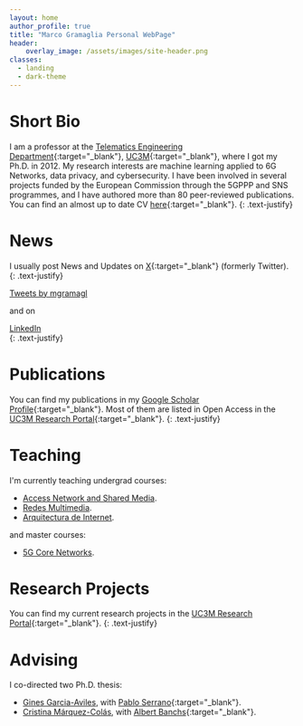 ```yaml
---
layout: home
author_profile: true
title: "Marco Gramaglia Personal WebPage"
header:
    overlay_image: /assets/images/site-header.png
classes:
  - landing
  - dark-theme
---
```


# Short Bio

I am a professor at the [Telematics Engineering Department](https://www.it.uc3m.es){:target="_blank"}, [UC3M](https://www.uc3m.es){:target="_blank"}, where I got my Ph.D. in 2012. My research interests are machine learning applied to 6G Networks, data privacy, and cybersecurity. I have been involved in several projects funded by the European Commission through the 5GPPP and SNS programmes, and I have authored more than 80 peer-reviewed publications. You can find an almost up to date CV [here](assets/pdf/resume.pdf){:target="_blank"}.
{: .text-justify}

# News

I usually post News and Updates on [X](https://twitter.com/mgramagl){:target="_blank"} (formerly Twitter).
{: .text-justify}

<a class="twitter-timeline" data-dnt="true" href="https://twitter.com/mgramagl?ref_src=twsrc%5Etfw" target="_blank">Tweets by mgramagl</a> <script async src="https://platform.twitter.com/widgets.js" charset="utf-8"></script>

and on
<div class="badge-base LI-profile-badge" data-locale="en_US" data-size="large" data-theme="light" data-type="HORIZONTAL" data-vanity="marco-gramaglia-04831855" data-version="v1"><a class="badge-base__link LI-simple-link" href="https://es.linkedin.com/in/marco-gramaglia-04831855?trk=profile-badge">LinkedIn</a></div>
{: .text-justify}              

# Publications

You can find my publications in my [Google Scholar Profile](https://scholar.google.com/citations?user=0c7H9bQAAAAJ&hl=en){:target="_blank"}. Most of them are listed in Open Access in the [UC3M Research Portal](https://researchportal.uc3m.es/display/inv45532?&tab=publications#){:target="_blank"}.
{: .text-justify}

# Teaching

I'm currently teaching undergrad courses:
- [Access Network and Shared Media](https://aplicaciones.uc3m.es/cpa/generaFicha?est=215&plan=447&asig=13414&idioma=2).
- [Redes Multimedia](https://aplicaciones.uc3m.es/cpa/generaFicha?est=214&&plan=441&asig=13337&idioma=2).
- [Arquitectura de Internet](https://aplicaciones.uc3m.es/cpa/generaFicha?est=217&anio=2023&plan=442&asig=18521&idioma=2).

and master courses:
- [5G Core Networks](https://www.uc3m.es/master/NFV-SDN-5g-networks#faculty).

# Research Projects

You can find my current research projects in the [UC3M Research Portal](https://researchportal.uc3m.es/display/inv45532?&tab=projects#){:target="_blank"}.
{: .text-justify}

# Advising

I co-directed two Ph.D. thesis:

- [Gines Garcia-Aviles](https://www.educacion.gob.es/teseo/mostrarRef.do?ref=1988205), with [Pablo Serrano](https://www.it.uc3m.es/pablo){:target="_blank"}.
- [Cristina Márquez-Colás](https://www.educacion.gob.es/teseo/mostrarRef.do?ref=1916214), with [Albert Banchs](https://www.it.uc3m.es/banchs){:target="_blank"}.





